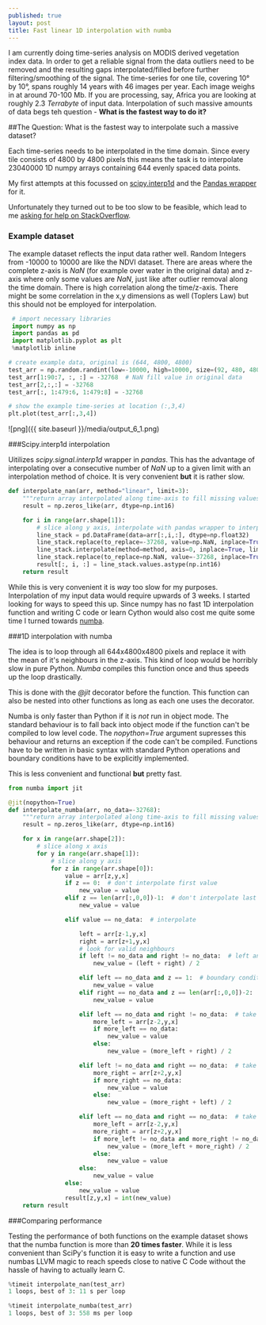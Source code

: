 ```yaml
---
published: true
layout: post
title: Fast linear 1D interpolation with numba
---
```


I am currently doing time-series analysis on MODIS derived vegetation index data. In order to get a reliable signal from the data outliers need to be removed and the resulting gaps interpolated/filled before further filtering/smoothing of the signal. The time-series for one tile, covering 10° by 10°, spans roughly 14 years with 46 images per year. Each image weighs in at around 70-100 Mb. If you are processing, say, Africa you are looking at roughly 2.3 *Terrabyte* of input data. Interpolation of such massive amounts of data begs teh question - **What is the fastest way to do it?**

##The Question: What is the fastest way to interpolate such a massive dataset?

Each time-series needs to be interpolated in the time domain. Since every tile consists of 4800 by 4800 pixels this means the task is to interpolate 23040000 1D numpy arrays containing 644 evenly spaced data points.

My first attempts at this focussed on [scipy.interp1d](http://docs.scipy.org/doc/scipy-0.15.1/reference/generated/scipy.interpolate.interp1d.html) and the [Pandas wrapper](http://pandas-docs.github.io/pandas-docs-travis/missing_data.html#interpolation) for it.

Unfortunately they turned out to be too slow to be feasible, which lead to me [asking for help on StackOverflow](http://stackoverflow.com/questions/30910944/fast-1d-linear-np-nan-interpolation-over-large-3d-array).

### Example dataset
The example dataset reflects the input data rather well. Random Integers from -10000 to 10000 are like the NDVI dataset. There are areas where the complete z-axis is *NaN* (for example over water in the original data) and z-axis where only some values are *NaN*, just like after outlier removal along the time domain. There is high correlation along the time/z-axis. There might be some correlation in the x,y dimensions as well (Toplers Law) but this should not be employed for interpolation.

```python
 # import necessary libraries
 import numpy as np
 import pandas as pd
 import matplotlib.pyplot as plt
 %matplotlib inline

# create example data, original is (644, 4800, 4800)
test_arr = np.random.randint(low=-10000, high=10000, size=(92, 480, 480))
test_arr[1:90:7, :, :] = -32768  # NaN fill value in original data
test_arr[2,:,:] = -32768
test_arr[:, 1:479:6, 1:479:8] = -32768

# show the example time-series at location (:,3,4)
plt.plot(test_arr[:,3,4])
```

![png]({{ site.baseurl }}/media/output_6_1.png)


###Scipy.interp1d interpolation

Uitilizes *scipy.signal.interp1d* wrapper in *pandas*. This has the advantage of interpolating over a consecutive number of *NaN* up to a given limit with an interpolation method of choice.
It is very convenient **but** it is rather slow.

```python
def interpolate_nan(arr, method="linear", limit=3):
    """return array interpolated along time-axis to fill missing values"""
    result = np.zeros_like(arr, dtype=np.int16)

    for i in range(arr.shape[1]):
        # slice along y axis, interpolate with pandas wrapper to interp1d
        line_stack = pd.DataFrame(data=arr[:,i,:], dtype=np.float32)
        line_stack.replace(to_replace=-37268, value=np.NaN, inplace=True)
        line_stack.interpolate(method=method, axis=0, inplace=True, limit=limit)
        line_stack.replace(to_replace=np.NaN, value=-37268, inplace=True)
        result[:, i, :] = line_stack.values.astype(np.int16)
    return result
```

While this is very convenient it is *way* too slow for my purposes. Interpolation of my input data would require upwards of 3 weeks. I started looking for ways to speed this up. Since numpy has no fast 1D interpolation function and writing C code or learn Cython would also cost me quite some time I turned towards [numba](http://numba.pydata.org/).

###1D interpolation with numba

The idea is to loop through all 644x4800x4800 pixels and replace it with the mean of it's neighbours in the z-axis. This kind of loop would be horribly slow in pure Python. *Numba* compiles this function once and thus speeds up the loop drastically.

This is done with the *@jit* decorator before the function. This function can also be nested into other functions as long as each one uses the decorator.

Numba is only faster than Python if it is *not* run in object mode. The standard behaviour is to fall back into object mode if the function can't be compiled to low level code. The *nopython=True* argument supresses this behaviour and returns an exception if the code can't be compiled. Functions have to be written in basic syntax with standard Python operations and boundary conditions have to be explicitly implemented.

This is less convenient and functional **but** pretty fast.

```python
from numba import jit

@jit(nopython=True)
def interpolate_numba(arr, no_data=-32768):
    """return array interpolated along time-axis to fill missing values"""
    result = np.zeros_like(arr, dtype=np.int16)

    for x in range(arr.shape[2]):
        # slice along x axis
        for y in range(arr.shape[1]):
            # slice along y axis
            for z in range(arr.shape[0]):
                value = arr[z,y,x]
                if z == 0:  # don't interpolate first value
                    new_value = value
                elif z == len(arr[:,0,0])-1:  # don't interpolate last value
                    new_value = value

                elif value == no_data:  # interpolate

                    left = arr[z-1,y,x]
                    right = arr[z+1,y,x]
                    # look for valid neighbours
                    if left != no_data and right != no_data:  # left and right are valid
                        new_value = (left + right) / 2

                    elif left == no_data and z == 1:  # boundary condition left
                        new_value = value
                    elif right == no_data and z == len(arr[:,0,0])-2:  # boundary condition right
                        new_value = value

                    elif left == no_data and right != no_data:  # take second neighbour to the left
                        more_left = arr[z-2,y,x]
                        if more_left == no_data:
                            new_value = value
                        else:
                            new_value = (more_left + right) / 2

                    elif left != no_data and right == no_data:  # take second neighbour to the right
                        more_right = arr[z+2,y,x]
                        if more_right == no_data:
                            new_value = value
                        else:
                            new_value = (more_right + left) / 2

                    elif left == no_data and right == no_data:  # take second neighbour on both sides
                        more_left = arr[z-2,y,x]
                        more_right = arr[z+2,y,x]
                        if more_left != no_data and more_right != no_data:
                            new_value = (more_left + more_right) / 2
                        else:
                            new_value = value
                    else:
                        new_value = value
                else:
                    new_value = value
                result[z,y,x] = int(new_value)
    return result
```

###Comparing performance

Testing the performance of both functions on the example dataset shows that the numba function is more than **20 times faster**. While it is less convenient than SciPy's function it is easy to write a function and use numbas LLVM magic to reach speeds close to native C Code without the hassle of having to actually learn C.

```python
%timeit interpolate_nan(test_arr)
1 loops, best of 3: 11 s per loop

%timeit interpolate_numba(test_arr)
1 loops, best of 3: 558 ms per loop
 ```
